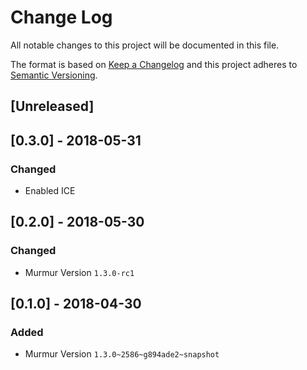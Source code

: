 # Change Log
All notable changes to this project will be documented in this file.

The format is based on [Keep a Changelog](http://keepachangelog.com/)
and this project adheres to [Semantic Versioning](http://semver.org/).

## [Unreleased]

## [0.3.0] - 2018-05-31
### Changed
- Enabled ICE

## [0.2.0] - 2018-05-30
### Changed
- Murmur Version `1.3.0-rc1`

## [0.1.0] - 2018-04-30
### Added
- Murmur Version `1.3.0~2586~g894ade2~snapshot`

